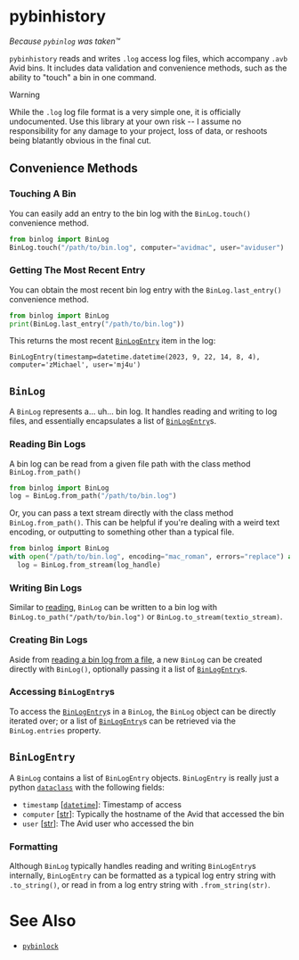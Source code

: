 # pybinhistory

*Because `pybinlog` was taken™*

`pybinhistory` reads and writes `.log` access log files, which accompany `.avb` Avid bins.  It includes data validation and convenience methods, such as the ability to "touch" a bin in one command.

>[!WARNING]
>While the `.log` log file format is a very simple one, it is officially undocumented.  Use this library at your own risk -- I assume no responsibility for any damage to your
>project, loss of data, or reshoots being blatantly obvious in the final cut.

## Convenience Methods

### Touching A Bin

You can easily add an entry to the bin log with the `BinLog.touch()` convenience method.

```python
from binlog import BinLog
BinLog.touch("/path/to/bin.log", computer="avidmac", user="aviduser")
```

### Getting The Most Recent Entry

You can obtain the most recent bin log entry with the `BinLog.last_entry()` convenience method.

```python
from binlog import BinLog
print(BinLog.last_entry("/path/to/bin.log"))
```

This returns the most recent [`BinLogEntry`](#binlogentry) item in the log:

`BinLogEntry(timestamp=datetime.datetime(2023, 9, 22, 14, 8, 4), computer='zMichael', user='mj4u')`

## `BinLog`

A `BinLog` represents a... uh... bin log.  It handles reading and writing to log files, and essentially encapsulates a list of [`BinLogEntry`](#binlogentry)s.

### Reading Bin Logs

A bin log can be read from a given file path with the class method `BinLog.from_path()`

```python
from binlog import BinLog
log = BinLog.from_path("/path/to/bin.log")
```

Or, you can pass a text stream directly with the class method `BinLog.from_path()`.  This can be helpful if you're dealing with a weird text encoding, or outputting to something other than a typical file.

```python
from binlog import BinLog
with open("/path/to/bin.log", encoding="mac_roman", errors="replace") as log_handle:
  log = BinLog.from_stream(log_handle)
```

### Writing Bin Logs

Similar to [reading](#reading-bin-logs), `BinLog` can be written to a bin log with `BinLog.to_path("/path/to/bin.log")` or `BinLog.to_stream(textio_stream)`.

### Creating Bin Logs

Aside from [reading a bin log from a file](#reading-bin-logs), a new `BinLog` can be created directly with `BinLog()`, optionally passing it a list of [`BinLogEntry`](#binlogentry)s.

### Accessing `BinLogEntry`s

To access the [`BinLogEntry`](#binlogentry)s in a `BinLog`, the `BinLog` object can be directly iterated over; or a list of [`BinLogEntry`](#binlogentry)s can be retrieved via the `BinLog.entries` property.

## `BinLogEntry`

A `BinLog` contains a list of `BinLogEntry` objects.  `BinLogEntry` is really just a python [`dataclass`](https://docs.python.org/3/library/dataclasses.html) with the following fields:

* `timestamp` [[`datetime`](https://docs.python.org/3/library/datetime.html#datetime-objects)]: Timestamp of access
* `computer` [[str](https://docs.python.org/3/library/string.html)]: Typically the hostname of the Avid that accessed the bin
* `user` [[str](https://docs.python.org/3/library/string.html)]: The Avid user who accessed the bin

### Formatting

Although `BinLog` typically handles reading and writing `BinLogEntry`s internally, `BinLogEntry` can be formatted as a typical log entry string with `.to_string()`, or read in from a log entry string with `.from_string(str)`.


# See Also
- [`pybinlock`](https://github.com/mjiggidy/pybinlock)
